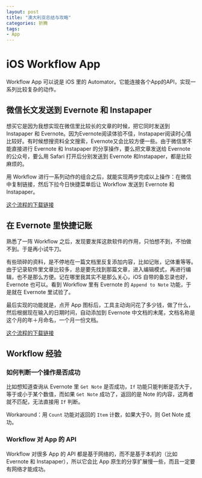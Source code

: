 ```yaml
---
layout: post
title: "澳大利亚总结与攻略"
categories: 折腾
tags:
- App
---
```


# iOS Workflow App #

Workflow App 可以说是 iOS 里的 Automator。它能连接各个App的API，实现一系列比较复杂的动作。

## 微信长文发送到 Evernote 和 Instapaper ##

想买它是因为我想实现在微信里比较长的文章的时候，把它同时发送到 Instapaper 和 Evernote。因为Evernote阅读体验不佳，Instapaper阅读时心情比较好。有时候想搜资料全文搜索，Evernote又会比较方便一些。由于微信里不能直接进行 Evernote 和 Instapaper 的分享操作，要么把文章发送给 Evernote 的公众号，要么用 Safari 打开后分别发送到 Evernote 和Instapaper，都是比较麻烦的。

用 Workflow 进行一系列动作的组合之后，就能实现两步完成以上操作：在微信中复制链接，然后下拉今日快捷菜单后让 Workflow 发送到 Evernote 和 Instapaper。

[这个流程的下载链接](https://workflow.is/workflows/a5cde2440e67417393f0968bc5779d51)

## 在 Evernote 里快捷记账 ##

熟悉了一阵 Workflow 之后，发现要发挥这款软件的作用，只怕想不到，不怕做不到。于是再小试牛刀。

有些琐碎的资料，是不停地在一篇文档里反复添加内容，比如记账，记体重等等。由于记录软件里文章比较多，总是要先找到那篇文章，进入编辑模式，再进行编辑，也不是那么方便。记在哪里我其实不是那么关心，iOS 自带的备忘录也好，Evernote 也可以。看到 Workflow 里有 Evernote 的 `Append to Note` 功能，于是就在 Evernote 里试验了。

最后实现的功能就是，点开 App 图标后，工具主动询问花了多少钱，做了什么，然后根据现在输入的日期时间，自动添加到 Evernote 中文档的末尾，文档名称是这个月的年＋月命名，一个月一份文档。

[这个流程的下载链接](https://workflow.is/workflows/3d3162a293464e17851945d905a0bebb)

## Workflow 经验 ##

### 如何判断一个操作是否成功 ###
比如想知道查询从 Evernote 里 `Get Note` 是否成功，`If` 功能只能判断是否大于，等于或小于某个数值，而如果 `Get Note` 成功了，返回的是 Note 的内容，这两者就不匹配，无法直接用 `If` 判断。

Workaround：用 `Count` 功能对返回的 `Item` 计数，如果大于0，则 Get Note 成功。

### Workflow 对 App 的 API ###
Workflow 对很多 App 的 API 都是基于网络的，而不是基于本机的（比如 Evernote 和 Instapaper），所以它会比 App 原生的分享扩展慢一些，而且一定要有网络才能成功。
